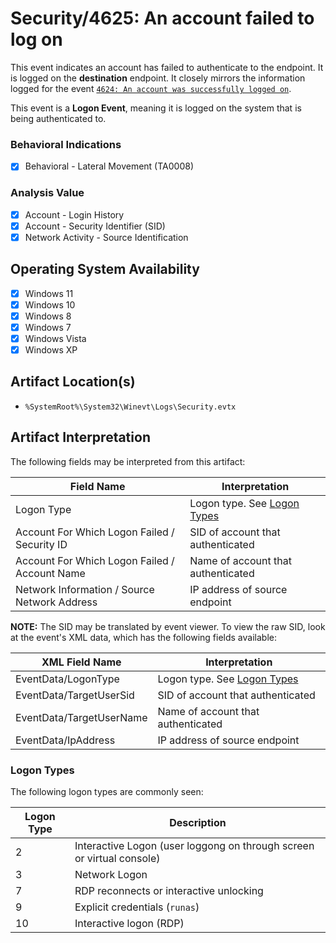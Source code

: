 # Security/4625: An account failed to log on 
This event indicates an account has failed to authenticate to the endpoint. It is logged on the **destination** endpoint. It closely mirrors the information logged for the event [`4624: An account was successfully logged on`](/account/evtx-4624-successful-logon.md).

This event is a **Logon Event**, meaning it is logged on the system that is being authenticated to. 

### Behavioral Indications
 - [x] Behavioral - Lateral Movement (TA0008)

### Analysis Value
 - [x] Account - Login History
 - [x] Account - Security Identifier (SID)
 - [x] Network Activity - Source Identification

## Operating System Availability
 - [x] Windows 11
 - [x] Windows 10
 - [x] Windows 8
 - [x] Windows 7
 - [x] Windows Vista
 - [x] Windows XP

## Artifact Location(s)
- `%SystemRoot%\System32\Winevt\Logs\Security.evtx`

## Artifact Interpretation
The following fields may be interpreted from this artifact:

| Field Name | Interpretation |
| - | - |
| Logon Type | Logon type. See [Logon Types](#logon-types) |
| Account For Which Logon Failed / Security ID | SID of account that authenticated |
| Account For Which Logon Failed / Account Name | Name of account that authenticated |
| Network Information / Source Network Address | IP address of source endpoint |

**NOTE:** The SID may be translated by event viewer. To view the raw SID, look at the event's XML data, which has the following fields available:

| XML Field Name | Interpretation |
| - | - |
| EventData/LogonType | Logon type. See [Logon Types](#logon-types) |
| EventData/TargetUserSid | SID of account that authenticated |
| EventData/TargetUserName | Name of account that authenticated |
| EventData/IpAddress | IP address of source endpoint |

### Logon Types
The following logon types are commonly seen:

| Logon Type | Description |
| - | - |
| 2 | Interactive Logon (user loggong on through screen or virtual console) |
| 3 | Network Logon |
| 7 | RDP reconnects or interactive unlocking |
| 9 | Explicit credentials (`runas`) |
| 10 | Interactive logon (RDP) |